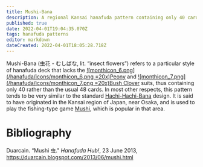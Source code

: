 ```yaml
---
title: Mushi-Bana
description: A regional Kansai hanafuda pattern containing only 40 cards
published: true
date: 2022-04-01T19:04:35.070Z
tags: hanafuda patterns
editor: markdown
dateCreated: 2022-04-01T18:05:28.718Z
---
```


Mushi-Bana (虫花 - むしばな, lit. “insect flowers”) refers to a particular style of hanafuda deck that lacks the [![monthicon_6.png](/hanafuda/icons/monthicon_6.png =20x)Peony](/en/hanafuda/suits/peony) and [![monthicon_7.png](/hanafuda/icons/monthicon_7.png =20x)Bush Clover](/en/hanafuda/suits/bush-clover) suits, thus containing only 40 rather than the usual 48 cards. In most other respects, this pattern tends to be very similar to the standard [Hachi-Hachi-Bana](/en/hanafuda/patterns/hachihachibana) design. It is said to have originated in the Kansai region of Japan, near Osaka, and is used to play the fishing-type game [Mushi](/en/hanafuda/games/mushi), which is popular in that area.
# Bibliography

Duarcain. “Mushi 虫." *Hanafuda Hub!*, 23 June 2013, https://duarcain.blogspot.com/2013/06/mushi.html